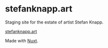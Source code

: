 # stefanknapp.art

Staging site for the estate of artist Stefan Knapp.

[stefanknapp.art](https://stefanknapp.art/)

Made with [Nuxt](https://nuxtjs.org/).
